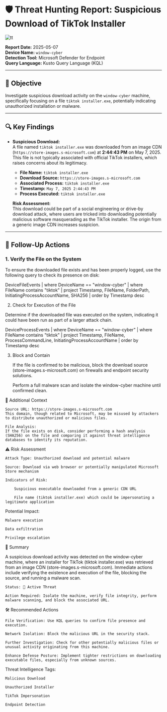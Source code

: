 # 🛡️ Threat Hunting Report: Suspicious Download of TikTok Installer

![tt](https://github.com/user-attachments/assets/ff6c9ae1-45a1-4693-9777-6fb3132988cb)


**Report Date:** 2025-05-07  
**Device Name:** `window-cyber`  
**Detection Tool:** Microsoft Defender for Endpoint  
**Query Language:** Kusto Query Language (KQL)  

---

## 🎯 Objective

Investigate suspicious download activity on the `window-cyber` machine, specifically focusing on a file `tiktok installer.exe`, potentially indicating unauthorized installation or malware.

---

## 🔍 Key Findings

- **Suspicious Download:**  
  A file named `tiktok installer.exe` was downloaded from an image CDN (`https://store-images.s-microsoft.com`) at **2:44:43 PM** on May 7, 2025. This file is not typically associated with official TikTok installers, which raises concerns about its legitimacy.

  - **File Name:** `tiktok installer.exe`
  - **Download Source:** `https://store-images.s-microsoft.com`
  - **Associated Process:** `tiktok installer.exe`
  - **Timestamp:** `May 7, 2025 2:44:43 PM`
  - **Process Executed:** `tiktok installer.exe`
  
  **Risk Assessment:**  
  This download could be part of a social engineering or drive-by download attack, where users are tricked into downloading potentially malicious software masquerading as the TikTok installer. The origin from a generic image CDN increases suspicion.

---

## 🧪 Follow-Up Actions

### 1. **Verify the File on the System**
To ensure the downloaded file exists and has been properly logged, use the following query to check its presence on disk:

  DeviceFileEvents
  | where DeviceName == "window-cyber"
  | where FileName contains "tiktok"
  | project Timestamp, FileName, FolderPath, InitiatingProcessAccountName, SHA256
  | order by Timestamp desc

2. Check for Execution of the File

Determine if the downloaded file was executed on the system, indicating it could have been run as part of a larger attack chain.

  DeviceProcessEvents
  | where DeviceName == "window-cyber"
  | where FileName contains "tiktok"
  | project Timestamp, FileName, ProcessCommandLine, InitiatingProcessAccountName
  | order by Timestamp desc

3. Block and Contain

    If the file is confirmed to be malicious, block the download source (store-images.s-microsoft.com) on firewalls and endpoint security solutions.

    Perform a full malware scan and isolate the window-cyber machine until confirmed clean.



🧩 Additional Context

    Source URL: https://store-images.s-microsoft.com
    This domain, though related to Microsoft, may be misused by attackers to distribute unauthorized or malicious files.

    File Analysis:
    If the file exists on disk, consider performing a hash analysis (SHA256) on the file and comparing it against threat intelligence databases to identify its reputation.

⚠️ Risk Assessment

    Attack Type: Unauthorized download and potential malware

    Source: Download via web browser or potentially manipulated Microsoft Store mechanism

    Indicators of Risk:

        Suspicious executable downloaded from a generic CDN URL

        File name (tiktok installer.exe) which could be impersonating a legitimate application

Potential Impact:

    Malware execution

    Data exfiltration

    Privilege escalation

🚨 Summary

A suspicious download activity was detected on the window-cyber machine, where an installer for TikTok (tiktok installer.exe) was retrieved from an image CDN (store-images.s-microsoft.com). Immediate actions include verifying the existence and execution of the file, blocking the source, and running a malware scan.

    Status: 🚨 Active Threat

    Action Required: Isolate the machine, verify file integrity, perform malware scanning, and block the associated URL.

🛠️ Recommended Actions

    File Verification: Use KQL queries to confirm file presence and execution.

    Network Isolation: Block the malicious URL in the security stack.

    Further Investigation: Check for other potentially malicious files or unusual activity originating from this machine.

    Enhance Defense Posture: Implement tighter restrictions on downloading executable files, especially from unknown sources.

Threat Intelligence Tags:

    Malicious Download

    Unauthorized Installer

    TikTok Impersonation

    Endpoint Detection
